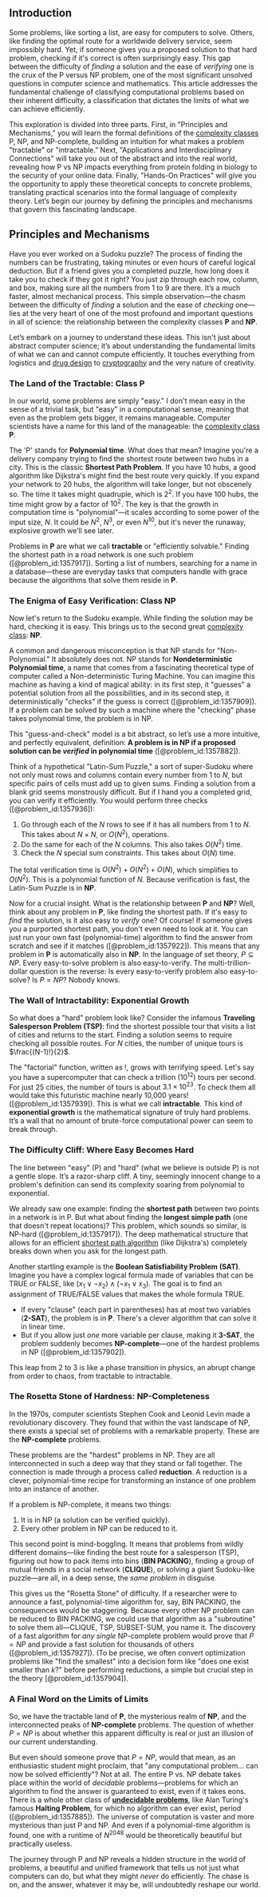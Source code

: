 ## Introduction
Some problems, like sorting a list, are easy for computers to solve. Others, like finding the optimal route for a worldwide delivery service, seem impossibly hard. Yet, if someone gives you a proposed solution to that hard problem, checking if it's correct is often surprisingly easy. This gap between the difficulty of *finding* a solution and the ease of *verifying* one is the crux of the P versus NP problem, one of the most significant unsolved questions in computer science and mathematics. This article addresses the fundamental challenge of classifying computational problems based on their inherent difficulty, a classification that dictates the limits of what we can achieve efficiently.

This exploration is divided into three parts. First, in "Principles and Mechanisms," you will learn the formal definitions of the [complexity classes](@article_id:140300) P, NP, and NP-complete, building an intuition for what makes a problem "tractable" or "intractable." Next, "Applications and Interdisciplinary Connections" will take you out of the abstract and into the real world, revealing how P vs NP impacts everything from protein folding in biology to the security of your online data. Finally, "Hands-On Practices" will give you the opportunity to apply these theoretical concepts to concrete problems, translating practical scenarios into the formal language of complexity theory. Let’s begin our journey by defining the principles and mechanisms that govern this fascinating landscape.

## Principles and Mechanisms

Have you ever worked on a Sudoku puzzle? The process of finding the numbers can be frustrating, taking minutes or even hours of careful logical deduction. But if a friend gives you a completed puzzle, how long does it take you to check if they got it right? You just zip through each row, column, and box, making sure all the numbers from 1 to 9 are there. It’s a much faster, almost mechanical process. This simple observation—the chasm between the difficulty of *finding* a solution and the ease of *checking* one—lies at the very heart of one of the most profound and important questions in all of science: the relationship between the complexity classes **P** and **NP**.

Let’s embark on a journey to understand these ideas. This isn't just about abstract computer science; it’s about understanding the fundamental limits of what we can and cannot compute efficiently. It touches everything from logistics and [drug design](@article_id:139926) to [cryptography](@article_id:138672) and the very nature of creativity.

### The Land of the Tractable: Class P

In our world, some problems are simply "easy." I don't mean easy in the sense of a trivial task, but "easy" in a computational sense, meaning that even as the problem gets bigger, it remains manageable. Computer scientists have a name for this land of the manageable: the [complexity class](@article_id:265149) **P**.

The 'P' stands for **Polynomial time**. What does that mean? Imagine you're a delivery company trying to find the shortest route between two hubs in a city. This is the classic **Shortest Path Problem**. If you have 10 hubs, a good algorithm like Dijkstra's might find the best route very quickly. If you expand your network to 20 hubs, the algorithm will take longer, but not obscenely so. The time it takes might quadruple, which is $2^2$. If you have 100 hubs, the time might grow by a factor of $10^2$. The key is that the growth in computation time is "polynomial"—it scales according to some power of the input size, $N$. It could be $N^2$, $N^3$, or even $N^{10}$, but it's never the runaway, explosive growth we’ll see later.

Problems in **P** are what we call **tractable** or "efficiently solvable." Finding the shortest path in a road network is one such problem ([@problem_id:1357917]). Sorting a list of numbers, searching for a name in a database—these are everyday tasks that computers handle with grace because the algorithms that solve them reside in **P**.

### The Enigma of Easy Verification: Class NP

Now let's return to the Sudoku example. While finding the solution may be hard, checking it is easy. This brings us to the second great [complexity class](@article_id:265149): **NP**.

A common and dangerous misconception is that NP stands for "Non-Polynomial." It absolutely does not. NP stands for **Nondeterministic Polynomial time**, a name that comes from a fascinating theoretical type of computer called a Non-deterministic Turing Machine. You can imagine this machine as having a kind of magical ability: in its first step, it "guesses" a potential solution from all the possibilities, and in its second step, it deterministically "checks" if the guess is correct ([@problem_id:1357909]). If a problem can be solved by such a machine where the "checking" phase takes polynomial time, the problem is in NP.

This "guess-and-check" model is a bit abstract, so let’s use a more intuitive, and perfectly equivalent, definition: **A problem is in NP if a proposed solution can be *verified* in polynomial time** ([@problem_id:1357882]).

Think of a hypothetical "Latin-Sum Puzzle," a sort of super-Sudoku where not only must rows and columns contain every number from 1 to $N$, but specific pairs of cells must add up to given sums. Finding a solution from a blank grid seems monstrously difficult. But if I hand you a completed grid, you can verify it efficiently. You would perform three checks ([@problem_id:1357936]):
1.  Go through each of the $N$ rows to see if it has all numbers from 1 to $N$. This takes about $N \times N$, or $O(N^2)$, operations.
2.  Do the same for each of the $N$ columns. This also takes $O(N^2)$ time.
3.  Check the $N$ special sum constraints. This takes about $O(N)$ time.

The total verification time is $O(N^2) + O(N^2) + O(N)$, which simplifies to $O(N^2)$. This is a polynomial function of $N$. Because verification is fast, the Latin-Sum Puzzle is in **NP**.

Now for a crucial insight. What is the relationship between **P** and **NP**? Well, think about any problem in **P**, like finding the shortest path. If it's easy to *find* the solution, is it also easy to *verify* one? Of course! If someone gives you a purported shortest path, you don't even need to look at it. You can just run your own fast (polynomial-time) algorithm to find the answer from scratch and see if it matches ([@problem_id:1357922]). This means that any problem in **P** is automatically also in **NP**. In the language of set theory, $P \subseteq NP$. Every easy-to-solve problem is also easy-to-verify. The multi-trillion-dollar question is the reverse: Is every easy-to-verify problem also easy-to-solve? Is $P = NP$? Nobody knows.

### The Wall of Intractability: Exponential Growth

So what does a "hard" problem look like? Consider the infamous **Traveling Salesperson Problem (TSP)**: find the shortest possible tour that visits a list of cities and returns to the start. Finding a solution seems to require checking all possible routes. For $N$ cities, the number of unique tours is $\frac{(N-1)!}{2}$.

The "factorial" function, written as !, grows with terrifying speed. Let's say you have a supercomputer that can check a trillion ($10^{12}$) tours per second. For just 25 cities, the number of tours is about $3.1 \times 10^{23}$. To check them all would take this futuristic machine nearly 10,000 years! ([@problem_id:1357939]). This is what we call **intractable**. This kind of **exponential growth** is the mathematical signature of truly hard problems. It’s a wall that no amount of brute-force computational power can seem to break through.

### The Difficulty Cliff: Where Easy Becomes Hard

The line between "easy" (P) and "hard" (what we believe is outside P) is not a gentle slope. It’s a razor-sharp cliff. A tiny, seemingly innocent change to a problem's definition can send its complexity soaring from polynomial to exponential.

We already saw one example: finding the **shortest path** between two points in a network is in P. But what about finding the **longest simple path** (one that doesn't repeat locations)? This problem, which sounds so similar, is NP-hard ([@problem_id:1357917]). The deep mathematical structure that allows for an efficient [shortest path algorithm](@article_id:273332) (like Dijkstra's) completely breaks down when you ask for the longest path.

Another startling example is the **Boolean Satisfiability Problem (SAT)**. Imagine you have a complex logical formula made of variables that can be TRUE or FALSE, like $(x_1 \lor \neg x_2) \land (\neg x_1 \lor x_3)$. The goal is to find an assignment of TRUE/FALSE values that makes the whole formula TRUE.
*   If every "clause" (each part in parentheses) has at most two variables (**2-SAT**), the problem is in **P**. There's a clever algorithm that can solve it in linear time.
*   But if you allow just *one* more variable per clause, making it **3-SAT**, the problem suddenly becomes **NP-complete**—one of the hardest problems in NP ([@problem_id:1357902]).

This leap from 2 to 3 is like a phase transition in physics, an abrupt change from order to chaos, from tractable to intractable.

### The Rosetta Stone of Hardness: NP-Completeness

In the 1970s, computer scientists Stephen Cook and Leonid Levin made a revolutionary discovery. They found that within the vast landscape of NP, there exists a special set of problems with a remarkable property. These are the **NP-complete** problems.

These problems are the "hardest" problems in NP. They are all interconnected in such a deep way that they stand or fall together. The connection is made through a process called **reduction**. A reduction is a clever, polynomial-time recipe for transforming an instance of one problem into an instance of another.

If a problem is NP-complete, it means two things:
1.  It is in NP (a solution can be verified quickly).
2.  Every other problem in NP can be reduced to it.

This second point is mind-boggling. It means that problems from wildly different domains—like finding the best route for a salesperson (TSP), figuring out how to pack items into bins (**BIN PACKING**), finding a group of mutual friends in a social network (**CLIQUE**), or solving a giant Sudoku-like puzzle—are all, in a deep sense, the *same problem* in disguise.

This gives us the "Rosetta Stone" of difficulty. If a researcher were to announce a fast, polynomial-time algorithm for, say, BIN PACKING, the consequences would be staggering. Because every other NP problem can be reduced to BIN PACKING, we could use that algorithm as a "subroutine" to solve them all—CLIQUE, TSP, SUBSET-SUM, you name it. The discovery of a fast algorithm for *any single* NP-complete problem would prove that $P = NP$ and provide a fast solution for thousands of others ([@problem_id:1357927]). (To be precise, we often convert optimization problems like "find the smallest" into a decision form like "does one exist smaller than $k$?" before performing reductions, a simple but crucial step in the theory [@problem_id:1357904]).

### A Final Word on the Limits of Limits

So, we have the tractable land of **P**, the mysterious realm of **NP**, and the interconnected peaks of **NP-complete** problems. The question of whether $P = NP$ is about whether this apparent difficulty is real or just an illusion of our current understanding.

But even should someone prove that $P=NP$, would that mean, as an enthusiastic student might proclaim, that "any computational problem... can now be solved efficiently"? Not at all. The entire P vs. NP debate takes place within the world of *decidable* problems—problems for which an algorithm to find the answer is guaranteed to exist, even if it takes eons. There is a whole other class of **[undecidable problems](@article_id:144584)**, like Alan Turing's famous **Halting Problem**, for which no algorithm can ever exist, period ([@problem_id:1357885]). The universe of computation is vaster and more mysterious than just P and NP. And even if a polynomial-time algorithm is found, one with a runtime of $N^{2048}$ would be theoretically beautiful but practically useless.

The journey through P and NP reveals a hidden structure in the world of problems, a beautiful and unified framework that tells us not just what computers can do, but what they might *never* do efficiently. The chase is on, and the answer, whatever it may be, will undoubtedly reshape our world.